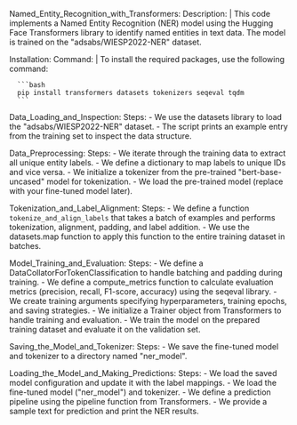Named_Entity_Recognition_with_Transformers:
  Description: |
    This code implements a Named Entity Recognition (NER) model using the Hugging Face Transformers library to identify named entities in text data. The model is trained on the "adsabs/WIESP2022-NER" dataset.

  Installation:
    Command: |
      To install the required packages, use the following command:

      ```bash
      pip install transformers datasets tokenizers seqeval tqdm
      ```

  Data_Loading_and_Inspection:
    Steps:
      - We use the datasets library to load the "adsabs/WIESP2022-NER" dataset.
      - The script prints an example entry from the training set to inspect the data structure.

  Data_Preprocessing:
    Steps:
      - We iterate through the training data to extract all unique entity labels.
      - We define a dictionary to map labels to unique IDs and vice versa.
      - We initialize a tokenizer from the pre-trained "bert-base-uncased" model for tokenization.
      - We load the pre-trained model (replace with your fine-tuned model later).

  Tokenization_and_Label_Alignment:
    Steps:
      - We define a function `tokenize_and_align_labels` that takes a batch of examples and performs tokenization, alignment, padding, and label addition.
      - We use the datasets.map function to apply this function to the entire training dataset in batches.

  Model_Training_and_Evaluation:
    Steps:
      - We define a DataCollatorForTokenClassification to handle batching and padding during training.
      - We define a compute_metrics function to calculate evaluation metrics (precision, recall, F1-score, accuracy) using the seqeval library.
      - We create training arguments specifying hyperparameters, training epochs, and saving strategies.
      - We initialize a Trainer object from Transformers to handle training and evaluation.
      - We train the model on the prepared training dataset and evaluate it on the validation set.

  Saving_the_Model_and_Tokenizer:
    Steps:
      - We save the fine-tuned model and tokenizer to a directory named "ner_model".

  Loading_the_Model_and_Making_Predictions:
    Steps:
      - We load the saved model configuration and update it with the label mappings.
      - We load the fine-tuned model ("ner_model") and tokenizer.
      - We define a prediction pipeline using the pipeline function from Transformers.
      - We provide a sample text for prediction and print the NER results.
